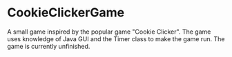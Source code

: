# CookieClickerGame
A small game inspired by the popular game "Cookie Clicker".  The game uses knowledge of Java GUI and the Timer class to make the game run. The game is currently unfinished.

